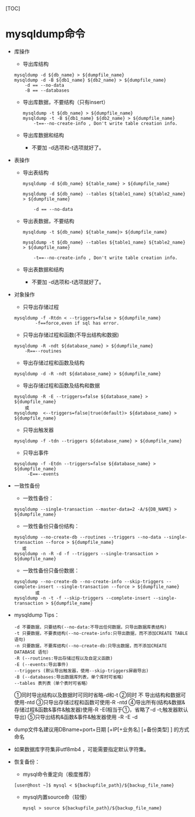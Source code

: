[TOC]

# mysqldump命令

- 库操作

	- 导出库结构

    ```
    mysqldump -d ${db_name} > ${dumpfile_name}
    mysqldump -d -B ${db1_name} ${db2_name} > ${dumpfile_name}
        -d == --no-data
        -B == --databases
    ```
    
  - 导出库数据，不要结构（只有insert）
  
    ```
    mysqldump -t ${db_name} > ${dumpfile_name}
    mysqldump -t -B ${db1_name} ${db2_name} > ${dumpfile_name}
    	-t==--no-create-info , Don't write table creation info.
    ```
  
  - 导出库数据和结构
  
    - 不要加 -d选项和-t选项就好了。
  
    
- 表操作

  - 导出表结构

    ```
    mysqldump -d ${db_name} ${table_name} > ${dumpfile_name}
    
    mysqldump -d ${db_name} --tables ${table1_name} ${table2_name} > ${dumpfile_name}
    
    	-d == --no-data
    ```

  - 导出表数据，不要结构

    ```
    mysqldump -t ${db_name} ${table_name}> ${dumpfile_name}
    
    mysqldump -t ${db_name} --tables ${table1_name} ${table2_name} > ${dumpfile_name}
    
    	-t==--no-create-info , Don't write table creation info.
    ```

  - 导出表数据和结构

    - 不要加 -d选项和-t选项就好了。

  

- 对象操作

	- 只导出存储过程

    ```
	mysqldump -f -Rtdn < --triggers=false > ${dumpfile_name}
			-f==force,even if sql has error.
    ```

	- 只导出存储过程和函数(不导出结构和数据)

    ```
    mysqldump -R -ndt ${database_name} > ${dumpfile_name}
    	-R==--routines
    ```

	- 导出存储过程和函数及结构
    ```
	mysqldump -d -R -ndt ${database_name} > ${dumpfile_name}
    ```

	- 导出存储过程和函数及结构和数据
    ```
	mysqldump -R -E --triggers=false ${database_name} > ${dumpfile_name}
		或
	mysqldump  <--triggers=false|true(default)> ${database_name} > ${dumpfile_name}
    ```

	- 只导出触发器
    ```
	mysqldump -f -tdn --triggers ${database_name} > ${dumpfile_name}
    ```
	
	- 只导出事件
    ```
	mysqldump -f -Etdn --triggers=false ${database_name} > ${dumpfile_name}
	     -E==--events
    ```
	
- 一致性备份
	- 一致性备份：
    ```
    mysqldump --single-transaction --master-data=2 -A/${DB_NAME} > ${dumpfile_name}
    ```

	- 一致性备份只备份结构：

    ```
    mysqldump --no-create-db --routines --triggers --no-data --single-transaction --force > ${dumpfile_name}
       或
    mysqldump -n -R -d -f --triggers --single-transaction > ${dumpfile_name}
    ```
  
	- 一致性备份只备份数据：

    ```
    mysqldump --no-create-db --no-create-info --skip-triggers --complete-insert --single-transaction --force > ${dumpfile_name}
            或
    mysqldump -n -t -f --skip-triggers --complete-insert --single-transaction > ${dumpfile_name}
    ```

- mysqldump Tips：

    ```
    -d 不要数据，只要结构(--no-data:不导出任何数据，只导出数据库表结构)
    -t 只要数据，不要表结构(--no-create-info:只导出数据，而不添加CREATE TABLE 语句)
    -n 只要数据，不要库结构(--no-create-db:只导出数据，而不添加CREATE DATABASE 语句）
    -R (--routines:导出存储过程以及自定义函数)
    -E (--events:导出事件)
    --triggers (默认导出触发器，使用--skip-triggers屏蔽导出)
    -B (--databases:导出数据库列表，单个库时可省略）
    --tables 表列表（单个表时可省略）
    ```
    ①同时导出结构以及数据时可同时省略-d和-t
    ②同时 不 导出结构和数据可使用-ntd
    ③只导出存储过程和函数可使用-R -ntd
    ④导出所有(结构&数据&存储过程&函数&事件&触发器)使用-R -E(相当于①，省略了-d -t;触发器默认导出)
    ⑤只导出结构&函数&事件&触发器使用 -R -E -d

- dump文件名建议用DBname+port+日期 [+IP[+业务名] [+备份类型] ] 的方式命名
- 如果数据库字符集非utf8mb4 ，可能需要指定默认字符集。

 

- 恢复备份：
	- mysql命令重定向（极度推荐）
    ```
    [user@host ~]$ mysql < ${backupfile_path}/${backup_file_name}
    ```
    
  - mysql内置source命（较慢）
  
    ```
    mysql > source ${backupfile_path}/${backup_file_name}
    ```